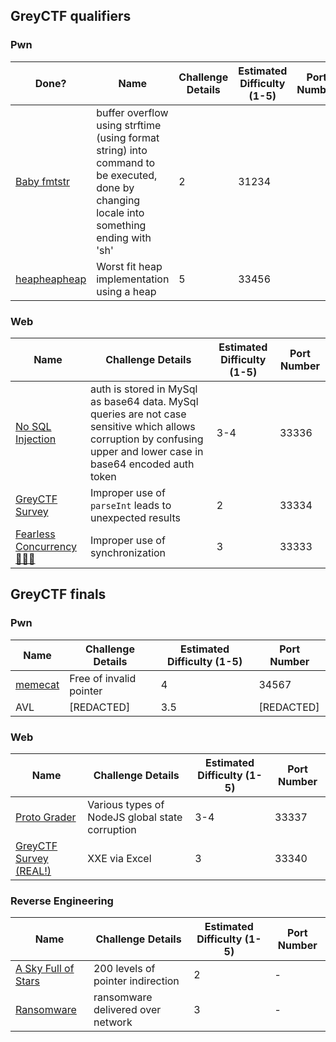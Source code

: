 ## GreyCTF qualifiers

### Pwn

| Done? | Name | Challenge Details | Estimated Difficulty (1-5) | Port Number |
| - | - | - | - | - |
| [Baby fmtstr](./quals/baby-fmtstr/) | buffer overflow using strftime (using format string) into command to be executed, done by changing locale into something ending with 'sh' | 2 | 31234 |
| [heapheapheap](./quals/heap-heap-heap/) | Worst fit heap implementation using a heap | 5 | 33456 |

### Web

| Name | Challenge Details | Estimated Difficulty (1-5) | Port Number |
| - | - | - | - |
| [No SQL Injection](./quals/no-sql-injection/) | auth is stored in MySql as base64 data. MySql queries are not case sensitive which allows corruption by confusing upper and lower case in base64 encoded auth token | 3-4 | 33336 |
| [GreyCTF Survey](./quals/greyctf-survey/) | Improper use of `parseInt` leads to unexpected results | 2 | 33334 |
| [Fearless Concurrency 🦀🦀🦀](./quals/fearless-concurrency/) | Improper use of synchronization | 3 | 33333 |


## GreyCTF finals

### Pwn

| Name | Challenge Details | Estimated Difficulty (1-5) | Port Number |
| - | - | - | - |
| [memecat](./finals/meme-cat/) | Free of invalid pointer  | 4 | 34567 |
| AVL | [REDACTED] | 3.5 | [REDACTED] |


### Web

| Name | Challenge Details | Estimated Difficulty (1-5) | Port Number |
| - | - | - | - |
| [Proto Grader](./finals/proto_grader/) | Various types of NodeJS global state corruption | 3-4 | 33337 |
| [GreyCTF Survey (REAL!)](./finals/greyctf-survey-real/) | XXE via Excel | 3 | 33340 |


### Reverse Engineering

| Name | Challenge Details | Estimated Difficulty (1-5) | Port Number |
| - | - | - | - |
| [A Sky Full of Stars](./finals/a-sky-full-of-stars/) | 200 levels of pointer indirection | 2 | - |
| [Ransomware](./finals/ransomware/) | ransomware delivered over network | 3 | - |


